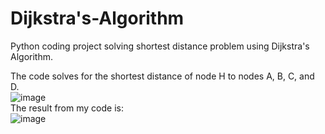 # Dijkstra's-Algorithm
Python coding project solving shortest distance problem using Dijkstra's Algorithm.

The code solves for the shortest distance of node H to nodes A, B, C, and D. <br>
![image](https://github.com/user-attachments/assets/a749984b-576c-482a-8eec-a0509efa4573)
<br>
The result from my code is:<br>
![image](https://github.com/user-attachments/assets/0aba7e08-d52d-41d0-a80d-943f7ee9f85b)


